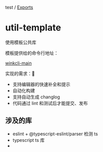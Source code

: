 test / [Exports](modules.md)

# util-template

使用模板公共库

模板提供给的命令行地址：

[winkcli-main](https://github.com/huahuahuahuahuahua/winkcli-main/tree/master/)

实现的需求：🤔

- 支持编辑器的快速补全和提示
- 自动化构建
- 支持自动生成 changlog
- 代码通过 lint 和测试后才能提交、发布

## 涉及的库

- eslint + @typescript-eslint/parser 检测 ts
- typescript ts 库
-
